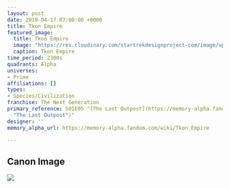 ```yaml
---
layout: post
date: 2019-04-17 07:00:00 +0000
title: Tkon Empire
featured_image:
  title: Tkon Empire
  image: "https://res.cloudinary.com/startrekdesignproject-com/image/upload/v1555536035/Tkon.png"
  caption: Tkon Empire
time_period: 2300s
quadrants: Alpha
universes:
- Prime
affiliations: []
types:
- Species/Civilization
franchise: The Next Generation
primary_reference: S01E05 "[The Last Outpost](https://memory-alpha.fandom.com/wiki/The_Last_Outpost
  "The Last Outpost")"
designer: ''
memory_alpha_url: https://memory-alpha.fandom.com/wiki/Tkon_Empire

---
```

## Canon Image

![](https://res.cloudinary.com/startrekdesignproject-com/image/upload/v1555536035/Tkon1.png)